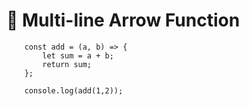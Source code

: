 # 🧩 Multi-line Arrow Function

        const add = (a, b) => {
            let sum = a + b;
            return sum;
        };

        console.log(add(1,2));
